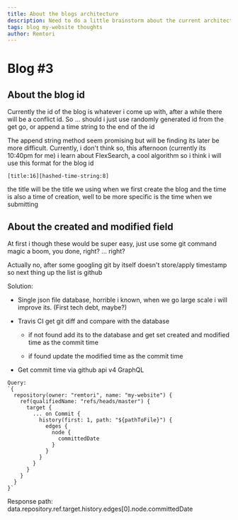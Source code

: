 ```yaml
---
title: About the blogs architecture
description: Need to do a little brainstorm about the current architecture
tags: blog my-website thoughts
author: Remtori
---
```


# Blog #3

## About the blog id

Currently the id of the blog is whatever i come up with, after a while there will be a conflict id. So ... should i just use randomly generated id from the get go, or append a time string to the end of the id

The append string method seem promising but will be finding its later be more difficult. Currently, i don't think so, this afternoon (currently its 10:40pm for me) i learn about FlexSearch, a cool algorithm so i think i will use this format for the blog id

```
[title:16][hashed-time-string:8]
```

the title will be the title we using when we first create the blog and the time is also a time of creation, well to be more specific is the time when we submitting

## About the created and modified field

At first i though these would be super easy, just use some git command magic a boom, you done, right? ... right?

Actually no, after some googling git by itself doesn't store/apply timestamp so next thing up the list is github

Solution:

- Single json file database, horrible i known, when we go large scale i will improve its. (First tech debt, maybe?)

- Travis CI get git diff and compare with the database

	- if not found add its to the database and get set created and modified time as the commit time

	- if found update the modified time as the commit time

- Get commit time via github api v4 GraphQL

```
Query:
`{
  repository(owner: "remtori", name: "my-website") {
    ref(qualifiedName: "refs/heads/master") {
      target {
        ... on Commit {
          history(first: 1, path: "${pathToFile}") {
            edges {
              node {
                committedDate
              }
            }
          }
        }
      }
    }
  }
}`
```

Response path: data.repository.ref.target.history.edges[0].node.committedDate
